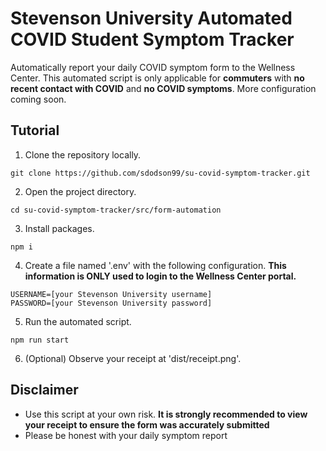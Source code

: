 # Stevenson University Automated COVID Student Symptom Tracker

Automatically report your daily COVID symptom form to the Wellness Center. This automated script is only
applicable for **commuters** with **no recent contact with COVID** and **no COVID symptoms**. More configuration
coming soon.

## Tutorial

1. Clone the repository locally.

```
git clone https://github.com/sdodson99/su-covid-symptom-tracker.git
```

2. Open the project directory.

```
cd su-covid-symptom-tracker/src/form-automation
```

3. Install packages.

```
npm i
```

4. Create a file named '.env' with the following configuration. **This information is ONLY used to login to
   the Wellness Center portal.**

```
USERNAME=[your Stevenson University username]
PASSWORD=[your Stevenson University password]
```

5. Run the automated script.

```
npm run start
```

6. (Optional) Observe your receipt at 'dist/receipt.png'.

## Disclaimer

- Use this script at your own risk. **It is strongly recommended to view your receipt to ensure the form was accurately submitted**
- Please be honest with your daily symptom report
